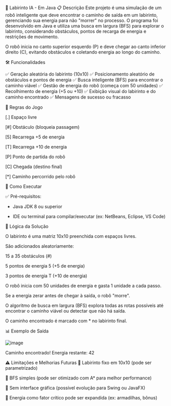 🧠 Labirinto IA - Em Java
📋 Descrição
Este projeto é uma simulação de um robô inteligente que deve encontrar o caminho de saída em um labirinto, gerenciando sua energia para não "morrer" no processo. O programa foi desenvolvido em Java e utiliza uma busca em largura (BFS) para explorar o labirinto, considerando obstáculos, pontos de recarga de energia e restrições de movimento.

O robô inicia no canto superior esquerdo (P) e deve chegar ao canto inferior direito (C), evitando obstáculos e coletando energia ao longo do caminho.

🛠️ Funcionalidades

✅ Geração aleatória do labirinto (10x10)
✅ Posicionamento aleatório de obstáculos e pontos de energia
✅ Busca inteligente (BFS) para encontrar o caminho viável
✅ Gestão de energia do robô (começa com 50 unidades)
✅ Recolhimento de energia (+5 ou +10)
✅ Exibição visual do labirinto e do caminho encontrado
✅ Mensagens de sucesso ou fracasso

🧩 Regras do Jogo

[.]	Espaço livre

[#]	Obstáculo (bloqueia passagem)

[5]	Recarrega +5 de energia

[T]	Recarrega +10 de energia

[P]	Ponto de partida do robô

[C]	Chegada (destino final)

[*]	Caminho percorrido pelo robô


🚀 Como Executar

✅ Pré-requisitos:

- Java JDK 8 ou superior

- IDE ou terminal para compilar/executar (ex: NetBeans, Eclipse, VS Code)

🧮 Lógica da Solução

O labirinto é uma matriz 10x10 preenchida com espaços livres.

São adicionados aleatoriamente:

15 a 35 obstáculos (#)

5 pontos de energia 5 (+5 de energia)

3 pontos de energia T (+10 de energia)

O robô inicia com 50 unidades de energia e gasta 1 unidade a cada passo.

Se a energia zerar antes de chegar à saída, o robô "morre".

O algoritmo de busca em largura (BFS) explora todas as rotas possíveis até encontrar o caminho viável ou detectar que não há saída.

O caminho encontrado é marcado com * no labirinto final.

📊 Exemplo de Saída

![image](https://github.com/user-attachments/assets/6e305eb7-ae7c-4e1a-9e5c-ba06645a0623)


Caminho encontrado! Energia restante: 42

⚠️ Limitações e Melhorias Futuras
🚧 Labirinto fixo em 10x10 (pode ser parametrizado)

🚧 BFS simples (pode ser otimizado com A* para melhor performance)

🚧 Sem interface gráfica (possível evolução para Swing ou JavaFX)

🚧 Energia como fator crítico pode ser expandida (ex: armadilhas, bônus)
